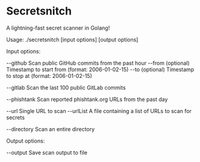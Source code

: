 # Secretsnitch

A lightning-fast secret scanner in Golang!

Usage:
./secretsnitch [input options] [output options]

Input options:

  --github           Scan public GitHub commits from the past hour
    --from           (optional) Timestamp to start from (format: 2006-01-02-15)
    --to             (optional) Timestamp to stop at (format: 2006-01-02-15)

  --gitlab           Scan the last 100 public GitLab commits

  --phishtank        Scan reported phishtank.org URLs from the past day

  --url              Single URL to scan
  --urlList          A file containing a list of URLs to scan for secrets

  --directory        Scan an entire directory

Output options:

  --output           Save scan output to file